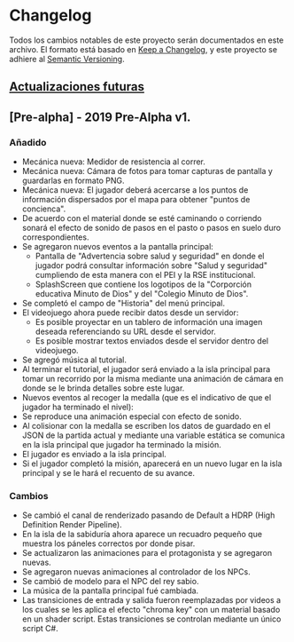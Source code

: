 # Changelog
Todos los cambios notables de este proyecto serán documentados en este archivo.
El formato está basado en [Keep a Changelog](https://keepachangelog.com/en/1.0.0/), y este proyecto se adhiere al [Semantic Versioning](https://semver.org/spec/v2.0.0.html).

## [Actualizaciones futuras]

## [Pre-alpha] - 2019 Pre-Alpha v1.
### Añadido
- Mecánica nueva: Medidor de resistencia al correr.
- Mecánica nueva: Cámara de fotos para tomar capturas de pantalla y guardarlas en formato PNG.
- Mecánica nueva: El jugador deberá acercarse a los puntos de información dispersados por el mapa para obtener "puntos de concienca".
- De acuerdo con el material donde se esté caminando o corriendo sonará el efecto de sonido de pasos en el pasto o pasos en suelo duro correspondientes.
- Se agregaron nuevos eventos a la pantalla principal:
  - Pantalla de "Advertencia sobre salud y seguridad" en donde el jugador podrá consultar información sobre "Salud y seguridad" cumpliendo de esta manera con el PEI y la RSE institucional.
  - SplashScreen que contiene los logotipos de la "Corporción educativa Minuto de Dios" y del "Colegio Minuto de Dios".
- Se completó el campo de "Historia" del menú principal. 
- El videojuego ahora puede recibir datos desde un servidor:
  - Es posible proyectar en un tablero de información una imagen deseada referenciando su URL desde el servidor.
  - Es posible mostrar textos enviados desde el servidor dentro del videojuego.
- Se agregó música al tutorial.
- Al terminar el tutorial, el jugador será enviado a la isla principal para tomar un recorrido por la misma mediante una animación de cámara en donde se le brinda detalles sobre este lugar.
- Nuevos eventos al recoger la medalla (que es el indicativo de que el jugador ha terminado el nivel): 
 - Se reproduce una animación especial con efecto de sonido.
 - Al colisionar con la medalla se escriben los datos de guardado en el JSON de la partida actual y mediante una variable estática se comunica en la isla principal que jugador ha terminado la misión.
 - El jugador es enviado a la isla principal.
- Si el jugador completó la misión, aparecerá en un nuevo lugar en la isla principal y se le hará el recuento de su avance.

### Cambios
- Se cambió el canal de renderizado pasando de Default a HDRP (High Definition Render Pipeline).
- En la isla de la sabiduría ahora aparece un recuadro pequeño que muestra los páneles correctos por donde pisar.
- Se actualizaron las animaciones para el protagonista y se agregaron nuevas.
- Se agregaron nuevas animaciones al controlador de los NPCs.
- Se cambió de modelo para el NPC del rey sabio.
- La música de la pantalla principal fué cambiada.
- Las transiciones de entrada y salida fueron reemplazadas por videos a los cuales se les aplica el efecto "chroma key" con un material basado en un shader script. Estas transiciones se controlan mediante un único script C#.

[Actualizaciones futuras]: https://github.com/colegio-el-minuto-de-dios/Videojuego-Civica-Escolar/blob/master/Actualizaciones%20futuras.md
